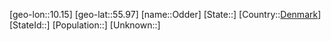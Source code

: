 ﻿---
location: [55.97,10.15]
type: City
tags:
- geo/City


SpocWebEntityId: 33058
isDeleted: false
confidential: public

---
[geo-lon::10.15]
[geo-lat::55.97]
[name::Odder]
[State::]
[Country::[Denmark](geo/Continent/Europe/Denmark.md)]
[StateId::]
[Population::]
[Unknown::]

